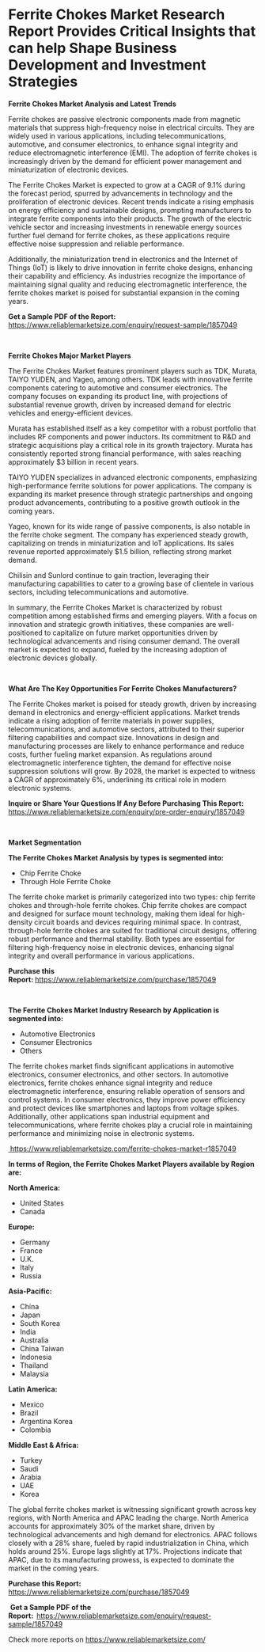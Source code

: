 <p><h1>Ferrite Chokes Market Research Report Provides Critical Insights that can help Shape Business Development and Investment Strategies</h1></p><p><strong>Ferrite Chokes Market Analysis and Latest Trends</strong></p>
<p><p>Ferrite chokes are passive electronic components made from magnetic materials that suppress high-frequency noise in electrical circuits. They are widely used in various applications, including telecommunications, automotive, and consumer electronics, to enhance signal integrity and reduce electromagnetic interference (EMI). The adoption of ferrite chokes is increasingly driven by the demand for efficient power management and miniaturization of electronic devices.</p><p>The Ferrite Chokes Market is expected to grow at a CAGR of 9.1% during the forecast period, spurred by advancements in technology and the proliferation of electronic devices. Recent trends indicate a rising emphasis on energy efficiency and sustainable designs, prompting manufacturers to integrate ferrite components into their products. The growth of the electric vehicle sector and increasing investments in renewable energy sources further fuel demand for ferrite chokes, as these applications require effective noise suppression and reliable performance.</p><p>Additionally, the miniaturization trend in electronics and the Internet of Things (IoT) is likely to drive innovation in ferrite choke designs, enhancing their capability and efficiency. As industries recognize the importance of maintaining signal quality and reducing electromagnetic interference, the ferrite chokes market is poised for substantial expansion in the coming years.</p></p>
<p><strong>Get a Sample PDF of the Report:&nbsp;</strong> <a href="https://www.reliablemarketsize.com/enquiry/request-sample/1857049?utm_campaign=1872&utm_medium=2&utm_source=Github&utm_content=ia&utm_term=11022025&utm_id=ferrite-chokes">https://www.reliablemarketsize.com/enquiry/request-sample/1857049</a></p>
<p>&nbsp;</p>
<p><strong>Ferrite Chokes Major Market Players</strong></p>
<p><p>The Ferrite Chokes Market features prominent players such as TDK, Murata, TAIYO YUDEN, and Yageo, among others. TDK leads with innovative ferrite components catering to automotive and consumer electronics. The company focuses on expanding its product line, with projections of substantial revenue growth, driven by increased demand for electric vehicles and energy-efficient devices.</p><p>Murata has established itself as a key competitor with a robust portfolio that includes RF components and power inductors. Its commitment to R&D and strategic acquisitions play a critical role in its growth trajectory. Murata has consistently reported strong financial performance, with sales reaching approximately $3 billion in recent years.</p><p>TAIYO YUDEN specializes in advanced electronic components, emphasizing high-performance ferrite solutions for power applications. The company is expanding its market presence through strategic partnerships and ongoing product advancements, contributing to a positive growth outlook in the coming years.</p><p>Yageo, known for its wide range of passive components, is also notable in the ferrite choke segment. The company has experienced steady growth, capitalizing on trends in miniaturization and IoT applications. Its sales revenue reported approximately $1.5 billion, reflecting strong market demand.</p><p>Chilisin and Sunlord continue to gain traction, leveraging their manufacturing capabilities to cater to a growing base of clientele in various sectors, including telecommunications and automotive.</p><p>In summary, the Ferrite Chokes Market is characterized by robust competition among established firms and emerging players. With a focus on innovation and strategic growth initiatives, these companies are well-positioned to capitalize on future market opportunities driven by technological advancements and rising consumer demand. The overall market is expected to expand, fueled by the increasing adoption of electronic devices globally.</p></p>
<p>&nbsp;</p>
<p><strong>What Are The Key Opportunities For Ferrite Chokes Manufacturers?</strong></p>
<p><p>The Ferrite Chokes market is poised for steady growth, driven by increasing demand in electronics and energy-efficient applications. Market trends indicate a rising adoption of ferrite materials in power supplies, telecommunications, and automotive sectors, attributed to their superior filtering capabilities and compact size. Innovations in design and manufacturing processes are likely to enhance performance and reduce costs, further fueling market expansion. As regulations around electromagnetic interference tighten, the demand for effective noise suppression solutions will grow. By 2028, the market is expected to witness a CAGR of approximately 6%, underlining its critical role in modern electronic systems.</p></p>
<p><strong>Inquire or Share Your Questions If Any Before Purchasing This Report:</strong> <a href="https://www.reliablemarketsize.com/enquiry/pre-order-enquiry/1857049?utm_campaign=1872&utm_medium=2&utm_source=Github&utm_content=ia&utm_term=11022025&utm_id=ferrite-chokes">https://www.reliablemarketsize.com/enquiry/pre-order-enquiry/1857049</a></p>
<p>&nbsp;</p>
<p><strong>Market Segmentation</strong></p>
<p><strong>The Ferrite Chokes Market Analysis by types is segmented into:</strong></p>
<p><ul><li>Chip Ferrite Choke</li><li>Through Hole Ferrite Choke</li></ul></p>
<p><p>The ferrite choke market is primarily categorized into two types: chip ferrite chokes and through-hole ferrite chokes. Chip ferrite chokes are compact and designed for surface mount technology, making them ideal for high-density circuit boards and devices requiring minimal space. In contrast, through-hole ferrite chokes are suited for traditional circuit designs, offering robust performance and thermal stability. Both types are essential for filtering high-frequency noise in electronic devices, enhancing signal integrity and overall performance in various applications.</p></p>
<p><strong>Purchase this Report:&nbsp;</strong><a href="https://www.reliablemarketsize.com/purchase/1857049?utm_campaign=1872&utm_medium=2&utm_source=Github&utm_content=ia&utm_term=11022025&utm_id=ferrite-chokes">https://www.reliablemarketsize.com/purchase/1857049</a></p>
<p>&nbsp;</p>
<p><strong>The Ferrite Chokes Market Industry Research by Application is segmented into:</strong></p>
<p><ul><li>Automotive Electronics</li><li>Consumer Electronics</li><li>Others</li></ul></p>
<p><p>The ferrite chokes market finds significant applications in automotive electronics, consumer electronics, and other sectors. In automotive electronics, ferrite chokes enhance signal integrity and reduce electromagnetic interference, ensuring reliable operation of sensors and control systems. In consumer electronics, they improve power efficiency and protect devices like smartphones and laptops from voltage spikes. Additionally, other applications span industrial equipment and telecommunications, where ferrite chokes play a crucial role in maintaining performance and minimizing noise in electronic systems.</p></p>
<p><a href="https://www.reliablemarketsize.com/ferrite-chokes-market-r1857049?utm_campaign=1872&utm_medium=2&utm_source=Github&utm_content=ia&utm_term=11022025&utm_id=ferrite-chokes">&nbsp;https://www.reliablemarketsize.com/ferrite-chokes-market-r1857049</a></p>
<p><strong>In terms of Region, the Ferrite Chokes Market Players available by Region are:</strong></p>
<p>
    <p> <strong> North America: </strong>
        <ul>
            <li>United States</li>
            <li>Canada</li>
        </ul>
        </p> 
    <p> <strong> Europe: </strong>
        <ul>
            <li>Germany</li>
            <li>France</li>
            <li>U.K.</li>
            <li>Italy</li>
            <li>Russia</li>
        </ul>
        </p> 
    <p> <strong> Asia-Pacific: </strong>
        <ul>
            <li>China</li>
            <li>Japan</li>
            <li>South Korea</li>
            <li>India</li>
            <li>Australia</li>
            <li>China Taiwan</li>
            <li>Indonesia</li>
            <li>Thailand</li>
            <li>Malaysia</li>
        </ul>
        </p> 
    <p> <strong> Latin America: </strong>
        <ul>
            <li>Mexico</li>
            <li>Brazil</li>
            <li>Argentina Korea</li>
            <li>Colombia</li>
        </ul>
        </p> 
    <p> <strong> Middle East & Africa: </strong>
        <ul>
            <li>Turkey</li>
            <li>Saudi</li>
            <li>Arabia</li>
            <li>UAE</li>
            <li>Korea</li>
        </ul>
    </p>
    </p>
<p><p>The global ferrite chokes market is witnessing significant growth across key regions, with North America and APAC leading the charge. North America accounts for approximately 30% of the market share, driven by technological advancements and high demand for electronics. APAC follows closely with a 28% share, fueled by rapid industrialization in China, which holds around 25%. Europe lags slightly at 17%. Projections indicate that APAC, due to its manufacturing prowess, is expected to dominate the market in the coming years.</p></p>
<p><strong>Purchase this Report: </strong><a href="https://www.reliablemarketsize.com/purchase/1857049?utm_campaign=1872&utm_medium=2&utm_source=Github&utm_content=ia&utm_term=11022025&utm_id=ferrite-chokes">https://www.reliablemarketsize.com/purchase/1857049</a></p>
<p>&nbsp;<strong>Get a Sample PDF of the Report:&nbsp;&nbsp;</strong><a href="https://www.reliablemarketsize.com/enquiry/request-sample/1857049?utm_campaign=1872&utm_medium=2&utm_source=Github&utm_content=ia&utm_term=11022025&utm_id=ferrite-chokes">https://www.reliablemarketsize.com/enquiry/request-sample/1857049</a></p>
<p><strong></strong></p>
<p>Check more reports on <a href="https://www.reliablemarketsize.com/?utm_campaign=1872&utm_medium=2&utm_source=Github&utm_content=ia&utm_term=11022025&utm_id=ferrite-chokes">https://www.reliablemarketsize.com/</a></p>
